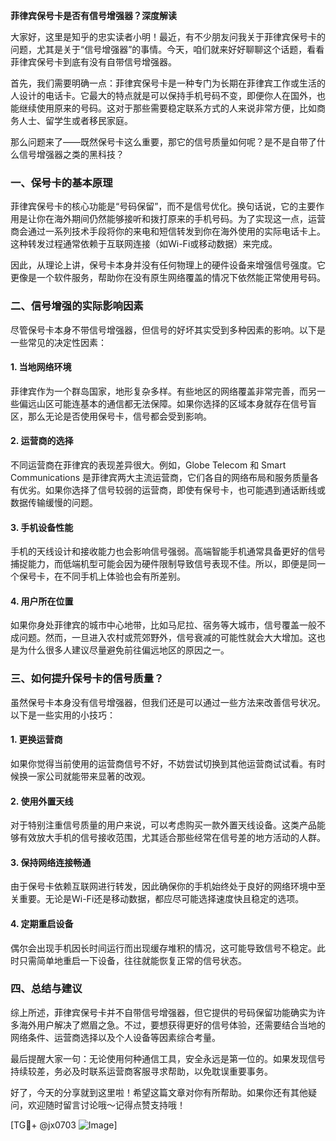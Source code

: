 **菲律宾保号卡是否有信号增强器？深度解读**

大家好，这里是知乎的忠实读者小明！最近，有不少朋友问我关于菲律宾保号卡的问题，尤其是关于“信号增强器”的事情。今天，咱们就来好好聊聊这个话题，看看菲律宾保号卡到底有没有自带信号增强器。

首先，我们需要明确一点：菲律宾保号卡是一种专门为长期在菲律宾工作或生活的人设计的电话卡。它最大的特点就是可以保持手机号码不变，即便你人在国外，也能继续使用原来的号码。这对于那些需要稳定联系方式的人来说非常方便，比如商务人士、留学生或者移民家庭。

那么问题来了——既然保号卡这么重要，那它的信号质量如何呢？是不是自带了什么信号增强器之类的黑科技？

### 一、保号卡的基本原理

菲律宾保号卡的核心功能是“号码保留”，而不是信号优化。换句话说，它的主要作用是让你在海外期间仍然能够接听和拨打原来的手机号码。为了实现这一点，运营商会通过一系列技术手段将你的来电和短信转发到你在海外使用的实际电话卡上。这种转发过程通常依赖于互联网连接（如Wi-Fi或移动数据）来完成。

因此，从理论上讲，保号卡本身并没有任何物理上的硬件设备来增强信号强度。它更像是一个软件服务，帮助你在没有原生网络覆盖的情况下依然能正常使用号码。

### 二、信号增强的实际影响因素

尽管保号卡本身不带信号增强器，但信号的好坏其实受到多种因素的影响。以下是一些常见的决定性因素：

#### 1. **当地网络环境**
   菲律宾作为一个群岛国家，地形复杂多样。有些地区的网络覆盖非常完善，而另一些偏远山区可能连基本的通信都无法保障。如果你选择的区域本身就存在信号盲区，那么无论是否使用保号卡，信号都会受到影响。

#### 2. **运营商的选择**
   不同运营商在菲律宾的表现差异很大。例如，Globe Telecom 和 Smart Communications 是菲律宾两大主流运营商，它们各自的网络布局和服务质量各有优劣。如果你选择了信号较弱的运营商，即使有保号卡，也可能遇到通话断线或数据传输缓慢的问题。

#### 3. **手机设备性能**
   手机的天线设计和接收能力也会影响信号强弱。高端智能手机通常具备更好的信号捕捉能力，而低端机型可能会因为硬件限制导致信号表现不佳。所以，即便是同一个保号卡，在不同手机上体验也会有所差别。

#### 4. **用户所在位置**
   如果你身处菲律宾的城市中心地带，比如马尼拉、宿务等大城市，信号覆盖一般不成问题。然而，一旦进入农村或荒郊野外，信号衰减的可能性就会大大增加。这也是为什么很多人建议尽量避免前往偏远地区的原因之一。

### 三、如何提升保号卡的信号质量？

虽然保号卡本身没有信号增强器，但我们还是可以通过一些方法来改善信号状况。以下是一些实用的小技巧：

#### 1. **更换运营商**
   如果你觉得当前使用的运营商信号不好，不妨尝试切换到其他运营商试试看。有时候换一家公司就能带来显著的改观。

#### 2. **使用外置天线**
   对于特别注重信号质量的用户来说，可以考虑购买一款外置天线设备。这类产品能够有效放大手机的信号接收范围，尤其适合那些经常在信号差的地方活动的人群。

#### 3. **保持网络连接畅通**
   由于保号卡依赖互联网进行转发，因此确保你的手机始终处于良好的网络环境中至关重要。无论是Wi-Fi还是移动数据，都应尽可能选择速度快且稳定的选项。

#### 4. **定期重启设备**
   偶尔会出现手机因长时间运行而出现缓存堆积的情况，这可能导致信号不稳定。此时只需简单地重启一下设备，往往就能恢复正常的信号状态。

### 四、总结与建议

综上所述，菲律宾保号卡并不自带信号增强器，但它提供的号码保留功能确实为许多海外用户解决了燃眉之急。不过，要想获得更好的信号体验，还需要结合当地的网络条件、运营商选择以及个人设备等因素综合考量。

最后提醒大家一句：无论使用何种通信工具，安全永远是第一位的。如果发现信号持续较差，务必及时联系运营商客服寻求帮助，以免耽误重要事务。

好了，今天的分享就到这里啦！希望这篇文章对你有所帮助。如果你还有其他疑问，欢迎随时留言讨论哦～记得点赞支持哦！

[TG💪+ @jx0703 ![Image](https://github.com/user-attachments/assets/dbca1d08-cadb-493c-b0ec-ad6f7a83f270)]